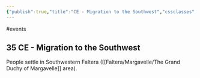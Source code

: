 ```yaml
---
{"publish":true,"title":"CE - Migration to the Southwest","cssclasses":""}
---
```


#events
## 35 CE - Migration to the Southwest
People settle in Southwestern Faltera ([[Faltera/Margavelle/The Grand Duchy of Margavelle]] area).